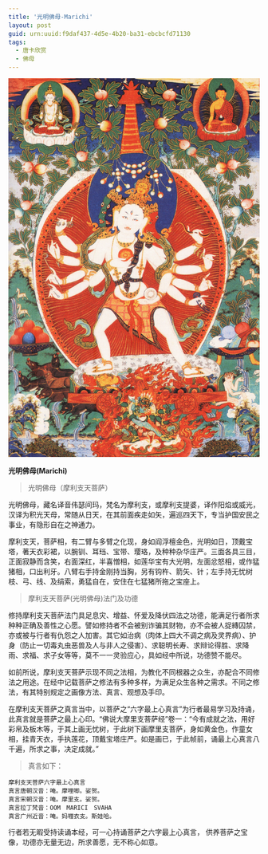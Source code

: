 ```yaml
---
title: '光明佛母-Marichi'
layout: post
guid: urn:uuid:f9daf437-4d5e-4b20-ba31-ebcbcfd71130
tags:
  - 唐卡欣赏
  - 佛母
---
```



[![](/media/files/2008/02/15/Marichi.png)](https://bolg-1257385283.cos.ap-chengdu.myqcloud.com/2008/02/15/Marichi.png)

**光明佛母(Marichi)**

>光明佛母（摩利支天菩萨）

光明佛母，藏名译音伟瑟间玛，梵名为摩利支，或摩利支提婆，译作阳焰或威光，汉译为积光天母，常随从日天，在其前面疾走如矢，遍巡四天下，专当护国安民之事业，有隐形自在之神通力。

摩利支天，菩萨相，有二臂与多臂之化现，身如阎浮檀金色，光明如日，顶戴宝塔，著天衣彩裙，以腕钏、耳珰、宝带、璎珞，及种种杂华庄严。三面各具三目，正面寂静而含笑，右面深红，半喜憎相，如莲华宝有大光明，左面忿怒相，或作猛猪相，口出利牙。八臂右手持金刚持当胸，另有钩杵、箭矢、针；左手持无忧树枝、弓、线、及绢索，勇猛自在，安住在七猛猪所拖之宝座上。

>摩利支天菩萨(光明佛母)法门及功德

修持摩利支天菩萨法门具足息灾、增益、怀爱及降伏四法之功德，能满足行者所求种种正确及善性之心愿。譬如修持者不会被别诈骗其财物，亦不会被人捉縳囚禁，亦或被与行者有仇怨之人加害。其它如治病（肉体上四大不调之病及灵界病）、护身（防止一切毒丸虫恶兽及人与非人之侵害）、求聪明长寿、求辩论得胜、求降雨、求福、求子女等等，莫不一一灵验应心，具如经中所说，功德赞不能尽。 

如前所说，摩利支天菩萨示现不同之法相，为教化不同根器之众生，亦配合不同修法之用途。在经中记载菩萨之修法有多种多样，为满足众生各种之需求。不同之修法，有其特别规定之画像方法、真言、观想及手印。

在摩利支天菩萨之真言当中，以菩萨之“六字最上心真言”为行者最易学习及持诵，此真言就是菩萨之最上心印。“佛说大摩里支菩萨经”卷一：“今有成就之法，用好彩帛及板木等，于其上画无忧树，于此树下画摩里支菩萨，身如黄金色，作童女相，挂青天衣，手执莲花，顶戴宝塔庄严。如是画已，于此帧前，诵最上心真言八千遍，所求之事，决定成就。” 

>真言如下： 

```
摩利支天菩萨六字最上心真言 
真言唐朝汉音：唵。摩哩唧。娑贺。 
真言宋朝汉音：唵。摩里支。娑贺。 
真言拉丁梵音：OOM　MARICI　SVAHA 
真言广州近音：唵。妈喱衣支。斯娃哈。 
```

行者若无暇受持读诵本经，可一心持诵菩萨之六字最上心真言， 供养菩萨之宝像，功德亦无量无边，所求善愿，无不称心如意。 